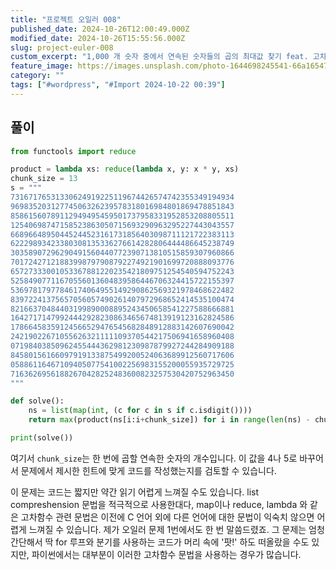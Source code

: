 ```yaml
---
title: "프로젝트 오일러 008"
published_date: 2024-10-26T12:00:49.000Z
modified_date: 2024-10-26T15:55:56.000Z
slug: project-euler-008
custom_excerpt: "1,000 개 숫자 중에서 연속된 숫자들의 곱의 최대값 찾기 feat. 고차함수"
feature_image: https://images.unsplash.com/photo-1644698245541-66a16547f247?crop=entropy&cs=tinysrgb&fit=max&fm=jpg&ixid=M3wxMTc3M3wwfDF8c2VhcmNofDJ8fGZhaWxlZCUyMHRvJTIwZmFpbHVyZXxlbnwwfHx8fDE3Mjk5MTk0NTl8MA&ixlib=rb-4.0.3&q=80&w=2000
category: ""
tags: ["#wordpress", "#Import 2024-10-22 00:39"]
---
```


## 풀이

```python
from functools import reduce

product = lambda xs: reduce(lambda x, y: x * y, xs)
chunk_size = 13
s = """
73167176531330624919225119674426574742355349194934
96983520312774506326239578318016984801869478851843
85861560789112949495459501737958331952853208805511
12540698747158523863050715693290963295227443043557
66896648950445244523161731856403098711121722383113
62229893423380308135336276614282806444486645238749
30358907296290491560440772390713810515859307960866
70172427121883998797908792274921901699720888093776
65727333001053367881220235421809751254540594752243
52584907711670556013604839586446706324415722155397
53697817977846174064955149290862569321978468622482
83972241375657056057490261407972968652414535100474
82166370484403199890008895243450658541227588666881
16427171479924442928230863465674813919123162824586
17866458359124566529476545682848912883142607690042
24219022671055626321111109370544217506941658960408
07198403850962455444362981230987879927244284909188
84580156166097919133875499200524063689912560717606
05886116467109405077541002256983155200055935729725
71636269561882670428252483600823257530420752963450 
"""

def solve():
    ns = list(map(int, (c for c in s if c.isdigit())))
    return max(product(ns[i:i+chunk_size]) for i in range(len(ns) - chunk_size))

print(solve())
```
여기서 `chunk_size`는 한 번에 곱할 연속한 숫자의 개수입니다. 이 값을 4나 5로 바꾸어서 문제에서 제시한 힌트에 맞게 코드를
작성했는지를 검토할 수 있습니다.

이 문제는 코드는 짧지만 약간 읽기 어렵게 느껴질 수도 있습니다. list compreshension 문법을 적극적으로 사용한대다,
map이나 reduce, lambda 와 같은 고차함수 관련 문법은 이전에 C 언어 외에 다른 언어에 대한 문법이 익숙치 않으면 어렵게
느껴질 수 있습니다. 제가 오일러 문제 1번에서도 한 번 말씀드렸죠. 그 문제는 엄청 간단해서 딱 for 루프와 분기를 사용하는 코드가 머리
속에 '팟!' 하도 떠올랐을 수도 있지만, 파이썬에서는 대부분이 이러한 고차함수 문법을 사용하는 경우가 많습니다.


